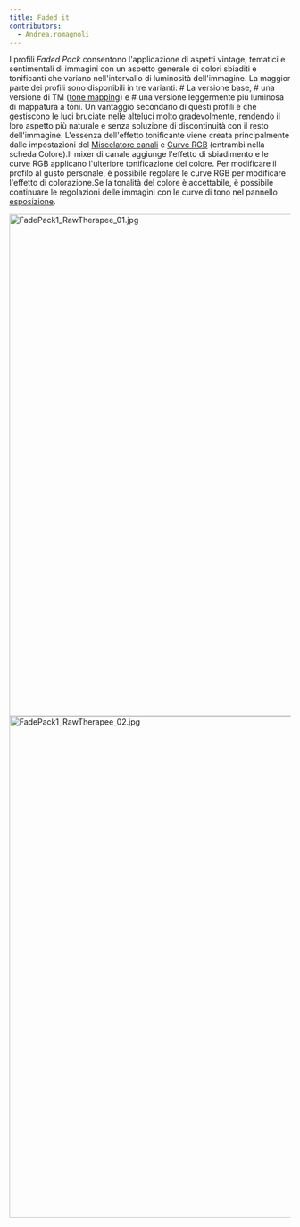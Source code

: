 ```yaml
---
title: Faded it
contributors:
  - Andrea.romagnoli
---
```


I profili *Faded Pack* consentono l'applicazione di aspetti vintage,
tematici e sentimentali di immagini con un aspetto generale di colori
sbiaditi e tonificanti che variano nell'intervallo di luminosità
dell'immagine. La maggior parte dei profili sono disponibili in tre
varianti: \# La versione base, \# una versione di TM ([tone
mapping](Tone_Mapping.md)) e \# una versione leggermente più
luminosa di mappatura a toni. Un vantaggio secondario di questi profili
è che gestiscono le luci bruciate nelle alteluci molto gradevolmente,
rendendo il loro aspetto più naturale e senza soluzione di discontinuità
con il resto dell'immagine. L'essenza dell'effetto tonificante viene
creata principalmente dalle impostazioni del [Miscelatore
canali](Channel_Mixer/it.md) e [Curve
RGB](Curve_RGB/it.md) (entrambi nella scheda Colore).Il mixer di
canale aggiunge l'effetto di sbiadimento e le curve RGB applicano
l'ulteriore tonificazione del colore. Per modificare il profilo al gusto
personale, è possibile regolare le curve RGB per modificare l'effetto di
colorazione.Se la tonalità del colore è accettabile, è possibile
continuare le regolazioni delle immagini con le curve di tono nel
pannello [esposizione](exposure/it).

<img src="/images/FadePack1_RawTherapee_01.jpg"
title="FadePack1_RawTherapee_01.jpg" width="900"
alt="FadePack1_RawTherapee_01.jpg" />
<img src="/images/FadePack1_RawTherapee_02.jpg"
title="FadePack1_RawTherapee_02.jpg" width="900"
alt="FadePack1_RawTherapee_02.jpg" />
